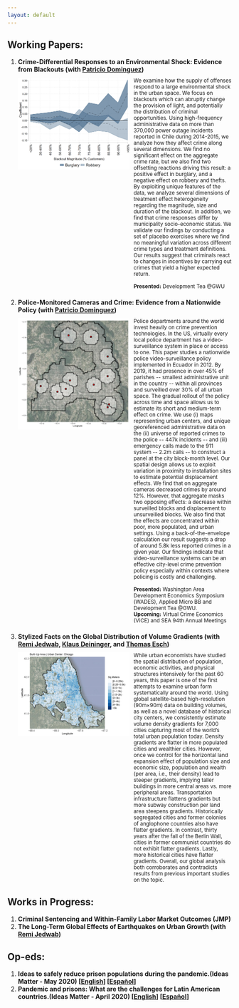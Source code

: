 ```yaml
---
layout: default
---
```


## Working Papers:

<ol>
    <li>
        <strong style="margin-bottom: 10px; display: block;">Crime-Differential Responses to an Environmental Shock: Evidence from Blackouts (with <a href="https://sites.google.com/site/pdomingr/">Patricio Dominguez</a>)</strong> 
        <div style="display: flex; align-items: flex-start; margin-bottom: 20px;">
            <img src="files/coefplot_housepop_buvsro.png" alt="Image description" style="width: 250px; margin-right: 5px;">
            <small style="margin-left: 5px;">We examine how the supply of offenses respond to a large environmental shock in the urban space. We focus on blackouts which can abruptly change the provision of light, and potentially the distribution of criminal opportunities. Using high-frequency administrative data on more than 370,000 power outage incidents reported in Chile during 2014-2015, we analyze how they affect crime along several dimensions. We find no significant effect on the aggregate crime rate, but we also find two offsetting reactions driving this result: a positive effect in burglary, and a negative effect on robbery and thefts. By exploiting unique features of the data, we analyze several dimensions of treatment effect heterogeneity regarding the magnitude, size and duration of the blackout. In addition, we find that crime responses differ by municipality socio-economic status. We validate our findings by conducting a set of placebo exercises where we find no meaningful variation across different crime types and treatment definitions. Our results suggest that criminals react to changes in incentives by carrying out crimes that yield a higher expected return.
<br><br> <strong>Presented:</strong> Development Tea @GWU </small>
        </div>
    </li>
    <li>
        <strong style="margin-bottom: 10px; display: block;">Police-Monitored Cameras and Crime: Evidence from a Nationwide Policy (with <a href="https://sites.google.com/site/pdomingr/">Patricio Dominguez</a>) </strong> 
        <div style="display: flex; align-items: flex-start; margin-bottom: 20px;">
            <img src="files/grid_Tumbaco.jpg" alt="Image description" style="width: 250px; margin-right: 5px;">
            <small style="margin-left: 5px;">Police departments around the world invest heavily on crime prevention technologies. In the US, virtually every local police department has a video-surveillance system in place or access to one. This paper studies a nationwide police video-surveillance policy implemented in Ecuador in 2012. By 2019, it had presence in over 45% of parishes -- smallest administrative unit in the country -- within all provinces and surveilled over 30% of all urban space. The gradual rollout of the policy across time and space allows us to estimate its short and medium-term effect on crime. We use (i) maps representing urban centers, and unique georeferenced administrative data on the (ii) universe of reported crimes to the police -- 447k incidents -- and (iii) emergency calls made to the 911 system -- 2.2m calls -- to construct a panel at the city block-month level. Our spatial design allows us to exploit variation in proximity to installation sites to estimate potential displacement effects. We find that on aggregate cameras decreased crimes by around 12%. However, that aggregate masks two opposing effects: a decrease within surveilled blocks and displacement to unsurveilled blocks. We also find that the effects are concentrated within poor, more populated, and urban settings. Using a back-of-the-envelope calculation our result suggests a drop of around 5.8k less reported crimes in a given year. Our findings indicate that video-surveillance systems can be an effective city-level crime prevention policy especially within contexts where policing is costly and challenging.
<br><br> <strong>Presented:</strong> Washington Area Development Economics Symposium (WADES), Applied Micro BB and Development Tea @GWU. 
<br> <strong>Upcoming:</strong> Virtual Crime Economics (ViCE) and SEA 94th Annual Meetings </small>
        </div>
    </li>
    <li>
        <strong style="margin-bottom: 10px; display: block;">Stylized Facts on the Global Distribution of Volume Gradients (with <a href="https://www.remijedwab.com/">Remi Jedwab</a>, <a href="https://www.worldbank.org/en/about/people/k/klaus-deininger">Klaus Deininger</a>, and <a href="https://scholar.google.de/citations?user=g2OVq2cAAAAJ&hl=de">Thomas Esch</a>) </strong> 
        <div style="display: flex; align-items: flex-start; margin-bottom: 20px;">
            <img src="files/are_Chicago.jpg" alt="Image description" style="width: 250px; margin-right: 5px;">
            <small style="margin-left: 5px;">While urban economists have studied the spatial distribution of population, economic activities, and physical structures intensively for the past 60 years, this paper is one of the first attempts to examine urban form systematically around the world. Using global satellite-based high-resolution (90m×90m) data on building volumes, as well as a novel database of historical city centers, we consistently estimate volume density gradients for 7,000 cities capturing most of the world’s total urban population today. Density gradients are flatter in more populated cities and wealthier cities. However, once we control for the horizontal land expansion effect of population size and economic size, population and wealth (per area, i.e., their density) lead to steeper gradients, implying taller buildings in more central areas vs. more peripheral areas. Transportation infrastructure flattens gradients but more subway construction per land area steepens gradients. Historically segregated cities and former colonies of anglophone countries also have flatter gradients. In contrast, thirty years after the fall of the Berlin Wall, cities in former communist countries do not exhibit flatter gradients. Lastly, more historical cities have flatter gradients. Overall, our global analysis both corroborates and contradicts results from previous important studies on the topic.</small>
        </div>
    </li>
</ol>

## Works in Progress:
<ol>
    <li><strong style="display: block;">Criminal Sentencing and Within-Family Labor Market Outcomes (JMP)</strong> </li>
    <li><strong style="display: block;">The Long-Term Global Effects of Earthquakes on Urban Growth (with <a href="https://www.remijedwab.com/">Remi Jedwab</a>)</strong></li>
</ol>


## Op-eds:

<ol>
    <li><strong style="display: block;">Ideas to safely reduce prison populations during the pandemic.(Ideas Matter - May 2020) 
        [<a href="https://blogs.iadb.org/ideas-matter/en/ideas-to-safely-reduce-prison-populations-during-the-pandemic/">English</a>] 
        [<a href="https://blogs.iadb.org/ideas-que-cuentan/es/ideas-para-reducir-la-poblacion-carcelaria-de-manera-segura-ante-la-pandemia/">Español</a>]</strong> </li>
    <li><strong style="display: block;">Pandemic and prisons: What are the challenges for Latin American countries.(Ideas Matter - April 2020)
        [<a href="https://blogs.iadb.org/ideas-matter/en/pandemic-and-prisons-what-are-the-challenges-for-latin-american-governments/">English</a>] 
        [<a href="https://blogs.iadb.org/ideas-que-cuentan/es/la-pandemia-y-las-prisiones-cuales-son-los-desafios-para-los-gobiernos-de-america-latina/">Español</a>]</strong></li>
</ol>
